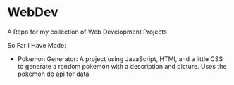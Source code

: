 # WebDev
A Repo for my collection of Web Development Projects

So Far I Have Made:
- Pokemon Generator: A project using JavaScript, HTMl, and a little CSS to generate a random pokemon with a description and picture. Uses the pokemon db api for data.

